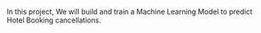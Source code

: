 In this project, We will build and train a Machine Learning Model to predict Hotel Booking cancellations. 